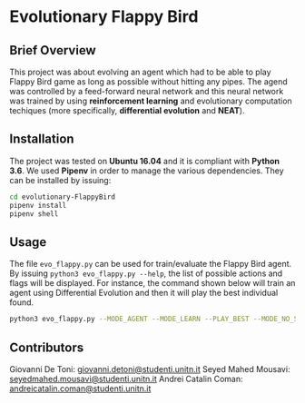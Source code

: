 # Evolutionary Flappy Bird

## Brief Overview

This project was about evolving an agent which had to be able to play Flappy Bird game as long as possible without 
hitting any pipes. The agend was controlled by a feed-forward neural network and this neural network was trained by
using **reinforcement learning** and evolutionary computation techiques (more specifically, **differential evolution** and
**NEAT**). 

## Installation

The project was tested on **Ubuntu 16.04** and it is compliant with **Python 3.6**. We used **Pipenv** in order to manage
the various dependencies. They can be installed by issuing:
```bash
cd evolutionary-FlappyBird
pipenv install
pipenv shell
```

## Usage

The file `evo_flappy.py` can be used for train/evaluate the Flappy Bird agent. By issuing `python3 evo_flappy.py --help`, the 
list of possible actions and flags will be displayed. For instance, the command shown below will train an agent using Differential Evolution and then it will play the best individual found.
```bash
python3 evo_flappy.py --MODE_AGENT --MODE_LEARN --PLAY_BEST --MODE_NO_SCREEN --EA="DE"
```

## Contributors
Giovanni De Toni: [giovanni.detoni@studenti.unitn.it](mailto:giovanni.detoni@studenti.unitn.it)
Seyed Mahed Mousavi: [seyedmahed.mousavi@studenti.unitn.it](mailto:seyedmahed.mousavi@studenti.unitn.it)
Andrei Catalin Coman: [andreicatalin.coman@studenti.unitn.it](mailto:andreicatalin.coman@studenti.unitn.it)
